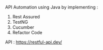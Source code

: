 API Automation using Java by implementing : 

1. Rest Assured
2. TestNG
3. Cucumber
4. Refactor Code

API : https://restful-api.dev/

